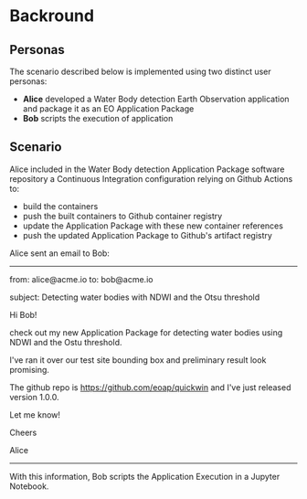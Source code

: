 # Backround

## Personas

The scenario described below is implemented using two distinct user personas:

* **Alice** developed a Water Body detection Earth Observation application and package it as an EO Application Package
* **Bob** scripts the execution of application

## Scenario

Alice included in the Water Body detection Application Package software repository a Continuous Integration configuration relying on Github Actions to:

* build the containers
* push the built containers to Github container registry
* update the Application Package with these new container references
* push the updated Application Package to Github's artifact registry

Alice sent an email to Bob:

<hr>
from: alice@acme.io
to: bob@acme.io

subject: Detecting water bodies with NDWI and the Otsu threshold

Hi Bob!

check out my new Application Package for detecting water bodies using NDWI and the Ostu threshold.

I've ran it over our test site bounding box and preliminary result look promising.

The github repo is https://github.com/eoap/quickwin and I've just released version 1.0.0.

Let me know!

Cheers

Alice
<hr>

With this information, Bob scripts the Application Execution in a Jupyter Notebook.